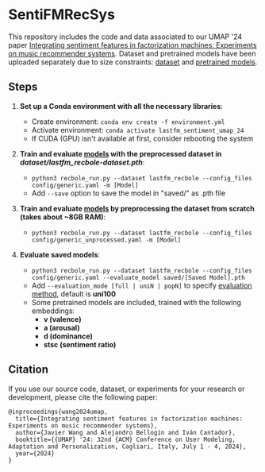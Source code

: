 # SentiFMRecSys

This repository includes the code and data associated to our UMAP '24 paper [Integrating sentiment features in factorization machines: Experiments on music recommender systems](https://um.org/umap2024/). Dataset and pretrained models have been uploaded separately due to size constraints: [dataset](https://zenodo.org/records/15823192) and [pretrained models](https://zenodo.org/records/15823754).


## Steps

1. __Set up a Conda environment with all the necessary libraries__:
    - Create environment: `conda env create -f environment.yml`
    - Activate environment: `conda activate lastfm_sentiment_umap_24`
    - If CUDA (GPU) isn't available at first, consider rebooting the system

2. __Train and evaluate [models](https://recbole.io/docs/user_guide/model_intro.html) with the preprocessed dataset in *dataset/lastfm_recbole-dataset.pth*__:
    - `python3 recbole_run.py --dataset lastfm_recbole --config_files config/generic.yaml -m [Model]`
    - Add `--save` option to save the model in "saved/" as .pth file

3. __Train and evaluate [models](https://recbole.io/docs/user_guide/model_intro.html) by preprocessing the dataset from scratch (takes about ~8GB RAM)__:
    - `python3 recbole_run.py --dataset lastfm_recbole --config_files config/generic_unprocessed.yaml -m [Model]`

4. __Evaluate saved models__:
    - `python3 recbole_run.py --dataset lastfm_recbole --config_files config/generic.yaml --evaluate_model saved/[Saved Model].pth`
    - Add `--evaluation_mode [full | uniN | popN]` to specify [evaluation method](https://recbole.io/docs/user_guide/train_eval_intro.html#evaluation-method), default is **uni100**
    - Some pretrained models are included, trained with the following embeddings:
      - **v (valence)**
      - **a (arousal)**
      - **d (dominance)**
      - **stsc (sentiment ratio)**

## Citation

If you use our source code, dataset, or experiments for your research or development, please cite the following paper:

```
@inproceedings{wang2024umap,
  title={Integrating sentiment features in factorization machines: Experiments on music recommender systems},
  author={Javier Wang and Alejandro Bellogín and Iván Cantador},
  booktitle={{UMAP} '24: 32nd {ACM} Conference on User Modeling, Adaptation and Personalization, Cagliari, Italy, July 1 - 4, 2024},
  year={2024}
}
```

